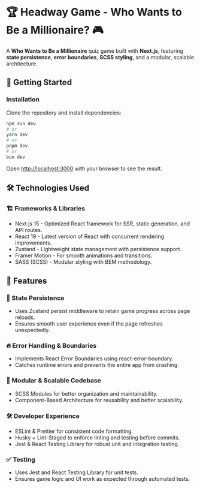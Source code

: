 # 🏆 Headway Game - Who Wants to Be a Millionaire? 🎮

A **Who Wants to Be a Millionaire** quiz game built with **Next.js**, featuring **state persistence**, **error boundaries**, **SCSS styling**, and a modular, scalable architecture.

## 🚀 Getting Started

### **Installation**
Clone the repository and install dependencies:

```bash
npm run dev
# or
yarn dev
# or
pnpm dev
# or
bun dev
```

Open [http://localhost:3000](http://localhost:3000) with your browser to see the result.

## 🛠 Technologies Used
### 🏗 Frameworks & Libraries
* Next.js 15 - Optimized React framework for SSR, static generation, and API routes.
* React 19 - Latest version of React with concurrent rendering improvements.
* Zustand - Lightweight state management with persistence support.
* Framer Motion - For smooth animations and transitions.
* SASS (SCSS) - Modular styling with BEM methodology.

## 📌 Features
### 💾 State Persistence
* Uses Zustand persist middleware to retain game progress across page reloads.
* Ensures smooth user experience even if the page refreshes unexpectedly.

### 🔥 Error Handling & Boundaries
* Implements React Error Boundaries using react-error-boundary.
* Catches runtime errors and prevents the entire app from crashing.

### 🎨 Modular & Scalable Codebase
* SCSS Modules for better organization and maintainability.
* Component-Based Architecture for reusability and better scalability.

### 🛠 Developer Experience
* ESLint & Prettier for consistent code formatting.
* Husky + Lint-Staged to enforce linting and testing before commits.
* Jest & React Testing Library for robust unit and integration testing.

### ✅ Testing
* Uses Jest and React Testing Library for unit tests.
* Ensures game logic and UI work as expected through automated tests.
